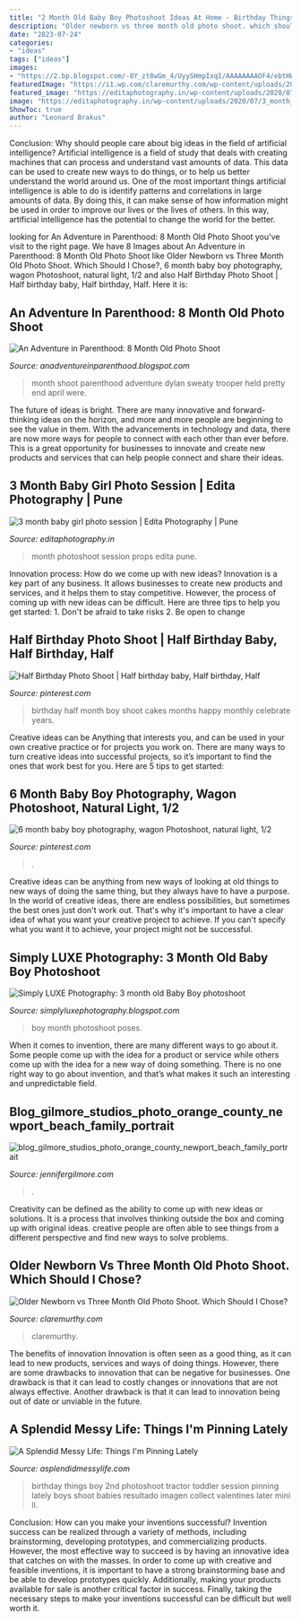 ```yaml
---
title: "2 Month Old Baby Boy Photoshoot Ideas At Home - Birthday Things Boy 2nd Photoshoot Tractor Toddler Session Pinning Lately Boys Shoot Babies Resultado Imagen Collect Valentines Later Mini Ll"
description: "Older newborn vs three month old photo shoot. which should i chose?"
date: "2023-07-24"
categories:
- "ideas"
tags: ["ideas"]
images:
- "https://2.bp.blogspot.com/-8Y_zt8wGm_4/UyySHmpIxqI/AAAAAAAAOF4/ebtHWrDCdHw/s1600/1b70e5c73ff32105e1f4cf3dd23089c5.jpg"
featuredImage: "https://i1.wp.com/claremurthy.com/wp-content/uploads/2018/05/Commercial-Baby-Photographer-London-3.jpg?resize=1200%2C1800&amp;ssl=1"
featured_image: "https://editaphotography.in/wp-content/uploads/2020/07/3_month_baby_photoshoot_Edita_photography_Pune_P009-thegem-blog-timeline-large.jpg"
image: "https://editaphotography.in/wp-content/uploads/2020/07/3_month_baby_photoshoot_Edita_photography_Pune_P009-thegem-blog-timeline-large.jpg"
ShowToc: true
author: "Leonard Brakus"
---
```



Conclusion: Why should people care about big ideas in the field of artificial intelligence?
Artificial intelligence is a field of study that deals with creating machines that can process and understand vast amounts of data. This data can be used to create new ways to do things, or to help us better understand the world around us. One of the most important things artificial intelligence is able to do is identify patterns and correlations in large amounts of data. By doing this, it can make sense of how information might be used in order to improve our lives or the lives of others. In this way, artificial intelligence has the potential to change the world for the better.

	

		
looking for An Adventure in Parenthood: 8 Month Old Photo Shoot you've visit to the right page. We have 8 Images about An Adventure in Parenthood: 8 Month Old Photo Shoot like Older Newborn vs Three Month Old Photo Shoot. Which Should I Chose?, 6 month baby boy photography, wagon Photoshoot, natural light, 1/2 and also Half Birthday Photo Shoot | Half birthday baby, Half birthday, Half. Here it is:
		
    
## An Adventure In Parenthood: 8 Month Old Photo Shoot

<img loading=lazy src="https://2.bp.blogspot.com/-cYSQSqXzhnQ/UFBy7j_yVVI/AAAAAAAAGW0/L9c8dTaNrj4/s1600/Dunlap9.jpg" onerror="this.onerror=null;this.src='https://tse1.mm.bing.net/th?id=OIP.NiZ4wetKkvJDfaKoe_ZP6gHaFS&amp;pid=15.1';" alt="An Adventure in Parenthood: 8 Month Old Photo Shoot">

_Source: anadventureinparenthood.blogspot.com_

>month shoot parenthood adventure dylan sweaty trooper held pretty end april were. 

	

The future of ideas is bright. There are many innovative and forward-thinking ideas on the horizon, and more and more people are beginning to see the value in them. With the advancements in technology and data, there are now more ways for people to connect with each other than ever before. This is a great opportunity for businesses to innovate and create new products and services that can help people connect and share their ideas.

    
## 3 Month Baby Girl Photo Session | Edita Photography | Pune

<img loading=lazy src="https://editaphotography.in/wp-content/uploads/2020/07/3_month_baby_photoshoot_Edita_photography_Pune_P009-thegem-blog-timeline-large.jpg" onerror="this.onerror=null;this.src='https://tse2.mm.bing.net/th?id=OIP.NZ3TR-gmy6wOdxrdNXJ5FAHaE8&amp;pid=15.1';" alt="3 month baby girl photo session | Edita Photography | Pune">

_Source: editaphotography.in_

>month photoshoot session props edita pune. 

	

Innovation process: How do we come up with new ideas?
Innovation is a key part of any business. It allows businesses to create new products and services, and it helps them to stay competitive. However, the process of coming up with new ideas can be difficult. Here are three tips to help you get started: 1. Don't be afraid to take risks 2. Be open to change 
    
## Half Birthday Photo Shoot | Half Birthday Baby, Half Birthday, Half

<img loading=lazy src="https://i.pinimg.com/originals/5a/1d/bb/5a1dbbba34fd25ea2c090375fb46ec66.jpg" onerror="this.onerror=null;this.src='https://tse1.mm.bing.net/th?id=OIP.1WPfeclQq5284ec58Ap6NQHaLH&amp;pid=15.1';" alt="Half Birthday Photo Shoot | Half birthday baby, Half birthday, Half">

_Source: pinterest.com_

>birthday half month boy shoot cakes months happy monthly celebrate years. 

	

Creative ideas can be Anything that interests you, and can be used in your own creative practice or for projects you work on. There are many ways to turn creative ideas into successful projects, so it’s important to find the ones that work best for you. Here are 5 tips to get started: 

    
## 6 Month Baby Boy Photography, Wagon Photoshoot, Natural Light, 1/2

<img loading=lazy src="https://i.pinimg.com/originals/47/45/40/4745401d037375240122e405ff6c14e4.jpg" onerror="this.onerror=null;this.src='https://tse3.mm.bing.net/th?id=OIP.9kbOLvh8u4khxZK6op3_BAHaE8&amp;pid=15.1';" alt="6 month baby boy photography, wagon Photoshoot, natural light, 1/2">

_Source: pinterest.com_

>. 

	

Creative ideas can be anything from new ways of looking at old things to new ways of doing the same thing, but they always have to have a purpose. In the world of creative ideas, there are endless possibilities, but sometimes the best ones just don't work out. That's why it's important to have a clear idea of what you want your creative project to achieve. If you can't specify what you want it to achieve, your project might not be successful.

    
## Simply LUXE Photography: 3 Month Old Baby Boy Photoshoot

<img loading=lazy src="http://2.bp.blogspot.com/-_SHPM-ehCS0/T2pWFhyhwWI/AAAAAAAAZXc/5FaYk0JubaA/s640/jacob5.jpg" onerror="this.onerror=null;this.src='https://tse4.mm.bing.net/th?id=OIP.Au_mgzJ0ZxPRF_ExEhOw-wAAAA&amp;pid=15.1';" alt="Simply LUXE Photography: 3 month old Baby Boy photoshoot">

_Source: simplyluxephotography.blogspot.com_

>boy month photoshoot poses. 

	

When it comes to invention, there are many different ways to go about it. Some people come up with the idea for a product or service while others come up with the idea for a new way of doing something. There is no one right way to go about invention, and that’s what makes it such an interesting and unpredictable field.

    
## Blog_gilmore_studios_photo_orange_county_newport_beach_family_portrait

<img loading=lazy src="https://jennifergilmore.com/blog/wp-content/uploads/2014/05/blog_gilmore_studios_photo_orange_county_newport_beach_family_portrait_cake_smash_outdoor_one_yr_old_boy_cowboy_boots_spencer_3(pp_w768_h548).jpg" onerror="this.onerror=null;this.src='https://tse1.mm.bing.net/th?id=OIP.ys3ZeriDRgHo9ahzQ9iejAHaFS&amp;pid=15.1';" alt="blog_gilmore_studios_photo_orange_county_newport_beach_family_portrait">

_Source: jennifergilmore.com_

>. 

	

Creativity can be defined as the ability to come up with new ideas or solutions. It is a process that involves thinking outside the box and coming up with original ideas. creative people are often able to see things from a different perspective and find new ways to solve problems.

    
## Older Newborn Vs Three Month Old Photo Shoot. Which Should I Chose?

<img loading=lazy src="https://i1.wp.com/claremurthy.com/wp-content/uploads/2018/05/Commercial-Baby-Photographer-London-3.jpg?resize=1200%2C1800&amp;ssl=1" onerror="this.onerror=null;this.src='https://tse2.mm.bing.net/th?id=OIP.Vp8Cb3Qn_7lkpllCgfWh4AHaLH&amp;pid=15.1';" alt="Older Newborn vs Three Month Old Photo Shoot. Which Should I Chose?">

_Source: claremurthy.com_

>claremurthy. 

	

The benefits of innovation
Innovation is often seen as a good thing, as it can lead to new products, services and ways of doing things. However, there are some drawbacks to innovation that can be negative for businesses. One drawback is that it can lead to costly changes or innovations that are not always effective. Another drawback is that it can lead to innovation being out of date or unviable in the future.

    
## A Splendid Messy Life: Things I&#039;m Pinning Lately

<img loading=lazy src="https://2.bp.blogspot.com/-8Y_zt8wGm_4/UyySHmpIxqI/AAAAAAAAOF4/ebtHWrDCdHw/s1600/1b70e5c73ff32105e1f4cf3dd23089c5.jpg" onerror="this.onerror=null;this.src='https://tse3.mm.bing.net/th?id=OIP.W5qp-XBgpNZ-kIBjqKL4dwHaLH&amp;pid=15.1';" alt="A Splendid Messy Life: Things I&#039;m Pinning Lately">

_Source: asplendidmessylife.com_

>birthday things boy 2nd photoshoot tractor toddler session pinning lately boys shoot babies resultado imagen collect valentines later mini ll. 

	

Conclusion: How can you make your inventions successful?
Invention success can be realized through a variety of methods, including brainstorming, developing prototypes, and commercializing products. However, the most effective way to succeed is by having an innovative idea that catches on with the masses. In order to come up with creative and feasible inventions, it is important to have a strong brainstorming base and be able to develop prototypes quickly. Additionally, making your products available for sale is another critical factor in success. Finally, taking the necessary steps to make your inventions successful can be difficult but well worth it.

